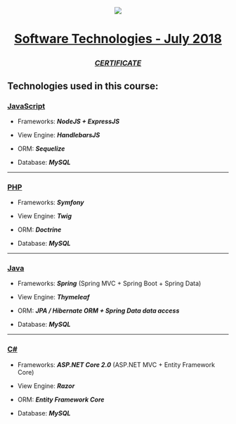 <a href="https://softuni.bg"><p  align="center"><img  src="https://softuni.bg/content/images/svg-logos/software-university-logo.svg"  /></p></a>

  

# <a href="https://softuni.bg/trainings/1940/software-technologies-july-2018"><p align="center">Software Technologies - July 2018<p></a>

  

### <p align="center"> <a href="https://softuni.bg/certificates/details/56728/42902bf4" > _CERTIFICATE_ </a> </p>

  

## Technologies used in this course:

  

### <a href="https://github.com/sdkamenov/SoftUni/tree/master/Tech%20Module/Software%20Technologies/JavaScript">JavaScript</a>

  

- Frameworks: ***NodeJS + ExpressJS*** 

- View Engine: ***HandlebarsJS***

- ORM: ***Sequelize*** 

- Database: ***MySQL***

  

---

  

### <a href="https://github.com/sdkamenov/SoftUni/tree/master/Tech%20Module/Software%20Technologies/PHP">PHP</a>

  

- Frameworks: ***Symfony***

- View Engine: ***Twig***

- ORM: ***Doctrine***

- Database: ***MySQL***

  

---

  

### <a href="https://github.com/sdkamenov/SoftUni/tree/master/Tech%20Module/Software%20Technologies/Java">Java</a>

  

- Frameworks: ***Spring*** (Spring MVC + Spring Boot + Spring Data)

- View Engine: ***Thymeleaf***

- ORM: ***JPA / Hibernate ORM + Spring Data data access***

- Database: ***MySQL***

  

---

  

### <a href="https://github.com/sdkamenov/SoftUni/tree/master/Tech%20Module/Software%20Technologies/C%23">C#</a>

  

- Frameworks: ***ASP.NET Core 2.0*** (ASP.NET MVC + Entity Framework Core)

- View Engine: ***Razor***

- ORM: ***Entity Framework Core***

- Database: ***MySQL***
